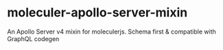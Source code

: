 # moleculer-apollo-server-mixin
An Apollo Server v4 mixin for moleculerjs. Schema first &amp; compatible with GraphQL codegen
